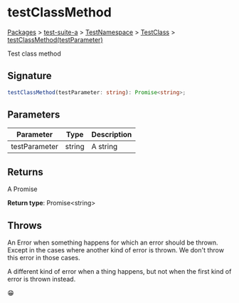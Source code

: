 # testClassMethod

[Packages](/) > [test-suite-a](/test-suite-a/) > [TestNamespace](/test-suite-a/testnamespace-namespace/) > [TestClass](/test-suite-a/testnamespace-namespace/testclass-class/) > [testClassMethod(testParameter)](/test-suite-a/testnamespace-namespace/testclass-class/testclassmethod-method)

Test class method

<a id="testclassmethod-signature"></a>

## Signature

```typescript
testClassMethod(testParameter: string): Promise<string>;
```

<a id="testclassmethod-parameters"></a>

## Parameters

| Parameter | Type | Description |
| - | - | - |
| testParameter | string | A string |

<a id="testclassmethod-returns"></a>

## Returns

A Promise

**Return type**: Promise\<string>

<a id="testclassmethod-throws"></a>

## Throws

An Error when something happens for which an error should be thrown. Except in the cases where another kind of error is thrown. We don't throw this error in those cases.

A different kind of error when a thing happens, but not when the first kind of error is thrown instead.

😁
